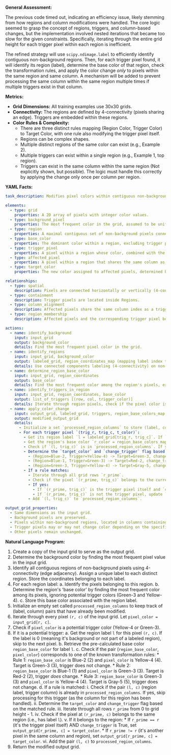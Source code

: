 **General Assessment:**

The previous code timed out, indicating an efficiency issue, likely stemming from how regions and column modifications were handled. The core logic seemed to grasp the concept of regions, triggers, and column-based changes, but the implementation involved nested iterations that became too slow for the given constraints. Specifically, iterating through the entire grid height for each trigger pixel within each region is inefficient.

The refined strategy will use `scipy.ndimage.label` to efficiently identify contiguous non-background regions. Then, for each trigger pixel found, it will identify its region (label), determine the base color of that region, check the transformation rules, and apply the color change *only* to pixels within the same region and same column. A mechanism will be added to prevent processing the same column within the same region multiple times if multiple triggers exist in that column.

**Metrics:**

*   **Grid Dimensions:** All training examples use 30x30 grids.
*   **Connectivity:** The regions are defined by 4-connectivity (pixels sharing an edge). Triggers are embedded within these regions.
*   **Color Rules & Complexity:**
    *   There are three distinct rules mapping (Region Color, Trigger Color) to Target Color, with one rule also modifying the trigger pixel itself.
    *   Regions can be complex shapes.
    *   Multiple distinct regions of the same color can exist (e.g., Example 2).
    *   Multiple triggers can exist within a single region (e.g., Example 1, top region).
    *   Triggers can exist in the same column within the same region (Not explicitly shown, but possible). The logic must handle this correctly by applying the change only once per column per region.

**YAML Facts:**


```yaml
task_description: Modifies pixel colors within contiguous non-background regions based on trigger pixels found within those regions, affecting only pixels in the same column as the trigger and within the same region.

elements:
  - type: grid
    properties: A 2D array of pixels with integer color values.
  - type: background_pixel
    properties: The most frequent color in the grid, assumed to be uniform. Remains unchanged.
  - type: region
    properties: A maximal contiguous set of non-background pixels connected via edges (4-connectivity). Each region has a base color.
  - type: base_color
    properties: The dominant color within a region, excluding trigger pixel colors.
  - type: trigger_pixel
    properties: A pixel within a region whose color, combined with the region's base color, activates a transformation rule. Specific trigger colors are Yellow-4 and Green-3.
  - type: affected_pixel
    properties: A pixel within a region that shares the same column as a trigger pixel within that same region.
  - type: target_color
    properties: The new color assigned to affected pixels, determined by the transformation rule.

relationships:
  - type: spatial
    description: Pixels are connected horizontally or vertically (4-connectivity).
  - type: containment
    description: Trigger pixels are located inside Regions.
  - type: column_alignment
    description: Affected pixels share the same column index as a trigger pixel.
  - type: region_membership
    description: Affected pixels and the corresponding trigger pixel belong to the same contiguous region instance (same label).

actions:
  - name: identify_background
    input: input_grid
    output: background_color
    details: Find the most frequent pixel color in the grid.
  - name: identify_regions
    input: input_grid, background_color
    output: labeled_grid, region_coordinates_map (mapping label index to set of coordinates)
    details: Use connected components labeling (4-connectivity) on non-background pixels.
  - name: determine_region_base_color
    input: input_grid, region_coordinates
    output: base_color
    details: Find the most frequent color among the region's pixels, excluding known trigger colors (3 and 4).
  - name: identify_triggers_in_region
    input: input_grid, region_coordinates, base_color
    output: list_of_triggers [(row, col, trigger_color)]
    details: Iterate through region pixels, check if the pixel color is a trigger based on the base_color and known rules.
  - name: apply_color_change
    input: output_grid, labeled_grid, triggers, region_base_colors_map
    output: modified_output_grid
    details:
      - Initialize a set `processed_region_columns` to store (label, column) tuples.
      - For each trigger pixel `(trig_r, trig_c, t_color)`:
        - Get its region label `l = labeled_grid[trig_r, trig_c]`. If `l == 0`, skip.
        - Get the region's base color `r_color = region_base_colors_map[l]`.
        - Check if `(l, trig_c)` is in `processed_region_columns`. If yes, continue to the next trigger.
        - Determine the `target_color` and `change_trigger` flag based on the rule for (`r_color`, `t_color`):
          - (Region=Blue-2, Trigger=Yellow-4) -> Target=Green-3, change_trigger=False.
          - (Region=Blue-1, Trigger=Green-3) -> Target=Red-2, change_trigger=True.
          - (Region=Green-3, Trigger=Yellow-4) -> Target=Gray-5, change_trigger=False.
        - If a rule matches:
          - Iterate through all grid rows `r_prime`.
          - Check if the pixel `(r_prime, trig_c)` belongs to the current region (i.e., `labeled_grid[r_prime, trig_c] == l`).
          - If yes:
            - If `(r_prime, trig_c)` is the trigger pixel itself and `change_trigger` is True, update `output_grid[r_prime, trig_c] = target_color`.
            - If `(r_prime, trig_c)` is not the trigger pixel, update `output_grid[r_prime, trig_c] = target_color`.
          - Add `(l, trig_c)` to `processed_region_columns`.

output_grid_properties:
  - Same dimensions as the input grid.
  - Background pixels are preserved.
  - Pixels within non-background regions, located in columns containing trigger pixels for that specific region, are recolored according to defined rules.
  - Trigger pixels may or may not change color depending on the specific rule.
  - Other pixels remain unchanged.
```


**Natural Language Program:**

1.  Create a copy of the input grid to serve as the output grid.
2.  Determine the background color by finding the most frequent pixel value in the input grid.
3.  Identify all contiguous regions of non-background pixels using 4-connectivity (edge adjacency). Assign a unique label to each distinct region. Store the coordinates belonging to each label.
4.  For each region label:
    a.  Identify the pixels belonging to this region.
    b.  Determine the region's 'base color' by finding the most frequent color among its pixels, ignoring potential trigger colors (Green-3 and Yellow-4).
    c.  Store this base color associated with the region label.
5.  Initialize an empty set called `processed_region_columns` to keep track of (label, column) pairs that have already been modified.
6.  Iterate through every pixel `(r, c)` of the input grid. Let `pixel_color = input_grid[r, c]`.
7.  Check if `pixel_color` is a potential trigger color (Yellow-4 or Green-3).
8.  If it is a potential trigger:
    a.  Get the region label `l` for this pixel `(r, c)`. If the label is 0 (meaning it's background or not part of a labeled region), skip to the next pixel.
    b.  Retrieve the pre-calculated base color `region_base_color` for label `l`.
    c.  Check if the pair (`region_base_color`, `pixel_color`) corresponds to one of the known transformation rules:
        *   Rule 1: `region_base_color` is Blue-2 (2) and `pixel_color` is Yellow-4 (4). Target is Green-3 (3), trigger does not change.
        *   Rule 2: `region_base_color` is Blue-1 (1) and `pixel_color` is Green-3 (3). Target is Red-2 (2), trigger *does* change.
        *   Rule 3: `region_base_color` is Green-3 (3) and `pixel_color` is Yellow-4 (4). Target is Gray-5 (5), trigger does not change.
    d.  If a rule is matched:
        i.  Check if the pair `(l, c)` (region label, trigger column) is already in `processed_region_columns`. If yes, skip processing for this trigger (as the column for this region has been handled).
        ii. Determine the `target_color` and `change_trigger` flag based on the matched rule.
        iii. Iterate through all rows `r_prime` from 0 to grid height - 1.
        iv. Check if the pixel at `(r_prime, c)` belongs to the same region (i.e., has label `l`).
        v. If it belongs to the region:
            *   If `r_prime == r` (it's the trigger pixel itself) AND `change_trigger` is True, set `output_grid[r_prime, c] = target_color`.
            *   If `r_prime != r` (it's another pixel in the same column and region), set `output_grid[r_prime, c] = target_color`.
        vi. Add the pair `(l, c)` to `processed_region_columns`.
9.  Return the modified output grid.